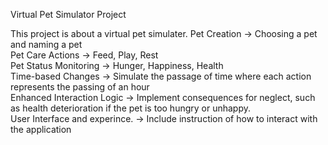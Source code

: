 Virtual Pet Simulator Project

This project is about a virtual pet simulater.
Pet Creation -> Choosing a pet and naming a pet<br/>
Pet Care Actions -> Feed, Play, Rest<br/>
Pet Status Monitoring -> Hunger, Happiness, Health<br/>
Time-based Changes -> Simulate the passage of time where each action represents the passing of an hour<br/>
Enhanced Interaction Logic -> Implement consequences for neglect, such as health deterioration if the pet is too hungry or unhappy.<br/>
User Interface and experince. -> Include instruction of how to interact with the application

